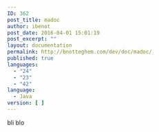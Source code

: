 ```yaml
---
ID: 362
post_title: madoc
author: ibenot
post_date: 2016-04-01 15:01:19
post_excerpt: ""
layout: documentation
permalink: http://bnotteghem.com/dev/doc/madoc/
published: true
languages:
  - "24"
  - "23"
  - "42"
language:
  - Java
version: [ ]
---
```

bli blo